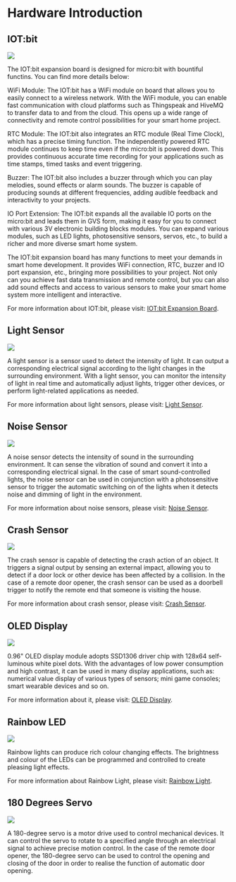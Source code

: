 ﻿---
sidebar_position: 3
sidebar_label: Hardware Introduction
---

# Hardware Introduction

## IOT:bit

![](https://wiki-media-ef.oss-cn-hongkong.aliyuncs.com/i18n/en/docusaurus-plugin-content-docs/current/microbit/interesting-case/classroom-smart-home-kit/images/hardware-introduction-01.png)

The IOT:bit expansion board is designed for micro:bit with bountiful functins. You can find more details below:

WiFi Module:
The IOT:bit has a WiFi module on board that allows you to easily connect to a wireless network. With the WiFi module, you can enable fast communication with cloud platforms such as Thingspeak and HiveMQ to transfer data to and from the cloud. This opens up a wide range of connectivity and remote control possibilities for your smart home project.

RTC Module:
The IOT:bit also integrates an RTC module (Real Time Clock), which has a precise timing function. The independently powered RTC module continues to keep time even if the micro:bit is powered down. This provides continuous accurate time recording for your applications such as time stamps, timed tasks and event triggering.

Buzzer:
The IOT:bit also includes a buzzer through which you can play melodies, sound effects or alarm sounds. The buzzer is capable of producing sounds at different frequencies, adding audible feedback and interactivity to your projects.

IO Port Extension:
The IOT:bit expands all the available IO ports on the micro:bit and leads them in GVS form, making it easy for you to connect with various 3V electronic building blocks modules. You can expand various modules, such as LED lights, photosensitive sensors, servos, etc., to build a richer and more diverse smart home system.

The IOT:bit expansion board has many functions to meet your demands in smart home development. It provides WiFi connection, RTC, buzzer and IO port expansion, etc., bringing more possibilities to your project. Not only can you achieve fast data transmission and remote control, but you can also add sound effects and access to various sensors to make your smart home system more intelligent and interactive.

For more information about IOT:bit, please visit: [IOT:bit Expansion Board](http://wiki.elecfreaks.com/en/microbit/expansion-board/iot-bit/).

## Light Sensor

![](https://wiki-media-ef.oss-cn-hongkong.aliyuncs.com/i18n/en/docusaurus-plugin-content-docs/current/microbit/interesting-case/classroom-smart-home-kit/images/hardware-introduction-02.png)

A light sensor is a sensor used to detect the intensity of light. It can output a corresponding electrical signal according to the light changes in the surrounding environment. With a light sensor, you can monitor the intensity of light in real time and automatically adjust lights, trigger other devices, or perform light-related applications as needed.

For more information about light sensors, please visit: [Light Sensor](https://wiki.elecfreaks.com/en/microbit/sensor/octopus-sensors/sensor/octopus_ef04092).

## Noise Sensor

![](https://wiki-media-ef.oss-cn-hongkong.aliyuncs.com/i18n/en/docusaurus-plugin-content-docs/current/microbit/interesting-case/classroom-smart-home-kit/images/hardware-introduction-03.png)

A noise sensor detects the intensity of sound in the surrounding environment. It can sense the vibration of sound and convert it into a corresponding electrical signal. In the case of smart sound-controlled lights, the noise sensor can be used in conjunction with a photosensitive sensor to trigger the automatic switching on of the lights when it detects noise and dimming of light in the environment.

For more information about noise sensors, please visit: [Noise Sensor](https://wiki.elecfreaks.com/en/microbit/sensor/octopus-sensors/sensor/octopus_ef04081).

## Crash Sensor

![](https://wiki-media-ef.oss-cn-hongkong.aliyuncs.com/i18n/en/docusaurus-plugin-content-docs/current/microbit/interesting-case/classroom-smart-home-kit/images/hardware-introduction-04.png)

The crash sensor is capable of detecting the crash action of an object. It triggers a signal output by sensing an external impact, allowing you to detect if a door lock or other device has been affected by a collision. In the case of a remote door opener, the crash sensor can be used as a doorbell trigger to notify the remote end that someone is visiting the house.

For more information about crash sensor, please visit: [Crash Sensor](https://wiki.elecfreaks.com/en/microbit/sensor/octopus-sensors/sensor/octopus_ef04013).

## OLED Display

![](https://wiki-media-ef.oss-cn-hongkong.aliyuncs.com/i18n/en/docusaurus-plugin-content-docs/current/microbit/interesting-case/classroom-smart-home-kit/images/hardware-introduction-05.png)

0.96" OLED display module adopts SSD1306 driver chip with 128x64 self-luminous white pixel dots. With the advantages of low power consumption and high contrast, it can be used in many display applications, such as: numerical value display of various types of sensors; mini game consoles; smart wearable devices and so on.

For more information about it, please visit: [OLED Display](https://wiki.elecfreaks.com/en/microbit/sensor/octopus-sensors/output/octopus_ef03155).

## Rainbow LED

![](https://wiki-media-ef.oss-cn-hongkong.aliyuncs.com/i18n/en/docusaurus-plugin-content-docs/current/microbit/interesting-case/classroom-smart-home-kit/images/hardware-introduction-06.png)

Rainbow lights can produce rich colour changing effects. The brightness and colour of the LEDs can be programmed and controlled to create pleasing light effects.

For more information about Rainbow Light, please visit: [Rainbow Light](https://wiki.elecfreaks.com/en/microbit/sensor/octopus-sensors/output/octopus_ef04091).

## 180 Degrees Servo

![](https://wiki-media-ef.oss-cn-hongkong.aliyuncs.com/i18n/en/docusaurus-plugin-content-docs/current/microbit/interesting-case/classroom-smart-home-kit/images/hardware-introduction-07.png)

A 180-degree servo is a motor drive used to control mechanical devices. It can control the servo to rotate to a specified angle through an electrical signal to achieve precise motion control. In the case of the remote door opener, the 180-degree servo can be used to control the opening and closing of the door in order to realise the function of automatic door opening.
